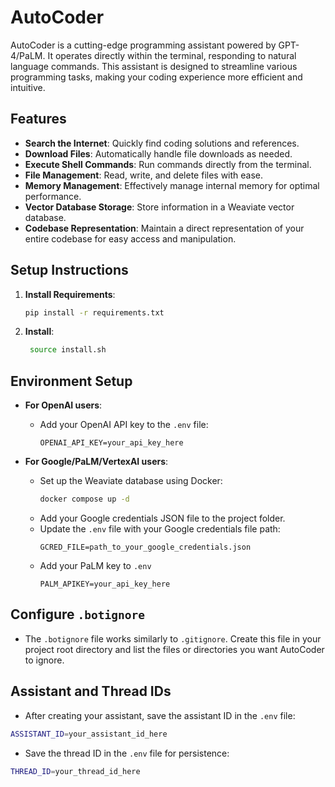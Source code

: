 # AutoCoder

AutoCoder is a cutting-edge programming assistant powered by GPT-4/PaLM. It operates directly within the terminal, responding to natural language commands. This assistant is designed to streamline various programming tasks, making your coding experience more efficient and intuitive.

## Features

- **Search the Internet**: Quickly find coding solutions and references.
- **Download Files**: Automatically handle file downloads as needed.
- **Execute Shell Commands**: Run commands directly from the terminal.
- **File Management**: Read, write, and delete files with ease.
- **Memory Management**: Effectively manage internal memory for optimal performance.
- **Vector Database Storage**: Store information in a Weaviate vector database.
- **Codebase Representation**: Maintain a direct representation of your entire codebase for easy access and manipulation.

## Setup Instructions

1. **Install Requirements**:
   ```bash
   pip install -r requirements.txt
   ```
2. **Install**:
   ```bash
    source install.sh
   ```
## Environment Setup

- **For OpenAI users**:
  - Add your OpenAI API key to the `.env` file:
    ```
    OPENAI_API_KEY=your_api_key_here
    ```

- **For Google/PaLM/VertexAI users**:
  - Set up the Weaviate database using Docker:
    ```bash
    docker compose up -d
    ```
  - Add your Google credentials JSON file to the project folder.
  - Update the `.env` file with your Google credentials file path:
    ```
    GCRED_FILE=path_to_your_google_credentials.json
    ```
  - Add your PaLM key to `.env`
    ```
    PALM_APIKEY=your_api_key_here
    ```

## Configure `.botignore`

- The `.botignore` file works similarly to `.gitignore`. Create this file in your project root directory and list the files or directories you want AutoCoder to ignore.

## Assistant and Thread IDs

- After creating your assistant, save the assistant ID in the `.env` file:
```bash
ASSISTANT_ID=your_assistant_id_here
```
- Save the thread ID in the `.env` file for persistence:
```bash
THREAD_ID=your_thread_id_here
```
